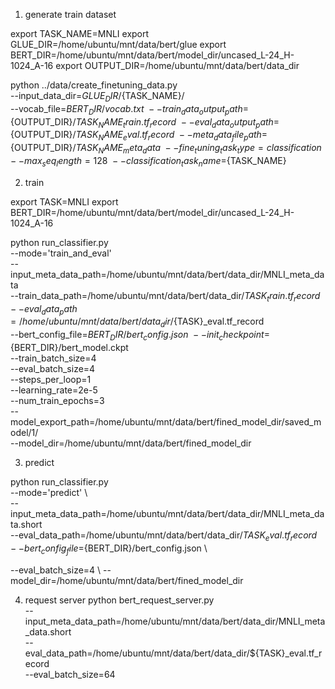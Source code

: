 1. generate train dataset


export TASK_NAME=MNLI
export GLUE_DIR=/home/ubuntu/mnt/data/bert/glue
export BERT_DIR=/home/ubuntu/mnt/data/bert/model_dir/uncased_L-24_H-1024_A-16
export OUTPUT_DIR=/home/ubuntu/mnt/data/bert/data_dir

python ../data/create_finetuning_data.py \
 --input_data_dir=${GLUE_DIR}/${TASK_NAME}/ \
 --vocab_file=${BERT_DIR}/vocab.txt \
 --train_data_output_path=${OUTPUT_DIR}/${TASK_NAME}_train.tf_record \
 --eval_data_output_path=${OUTPUT_DIR}/${TASK_NAME}_eval.tf_record \
 --meta_data_file_path=${OUTPUT_DIR}/${TASK_NAME}_meta_data \
 --fine_tuning_task_type=classification --max_seq_length=128 \
 --classification_task_name=${TASK_NAME}


 2. train

export TASK=MNLI
export BERT_DIR=/home/ubuntu/mnt/data/bert/model_dir/uncased_L-24_H-1024_A-16

 python run_classifier.py \
  --mode='train_and_eval' \
  --input_meta_data_path=/home/ubuntu/mnt/data/bert/data_dir/MNLI_meta_data \
  --train_data_path=/home/ubuntu/mnt/data/bert/data_dir/${TASK}_train.tf_record \
  --eval_data_path=/home/ubuntu/mnt/data/bert/data_dir/${TASK}_eval.tf_record \
  --bert_config_file=${BERT_DIR}/bert_config.json \
  --init_checkpoint=${BERT_DIR}/bert_model.ckpt \
  --train_batch_size=4 \
  --eval_batch_size=4 \
  --steps_per_loop=1 \
  --learning_rate=2e-5 \
  --num_train_epochs=3 \
  --model_export_path=/home/ubuntu/mnt/data/bert/fined_model_dir/saved_model/1/ \
  --model_dir=/home/ubuntu/mnt/data/bert/fined_model_dir

  3. predict

   python run_classifier.py \
  --mode='predict' \       
  --input_meta_data_path=/home/ubuntu/mnt/data/bert/data_dir/MNLI_meta_data.short \
  --eval_data_path=/home/ubuntu/mnt/data/bert/data_dir/${TASK}_eval.tf_record \
  --bert_config_file=${BERT_DIR}/bert_config.json \

  --eval_batch_size=4 \ 
  --model_dir=/home/ubuntu/mnt/data/bert/fined_model_dir 

  4. request server
     python bert_request_server.py \
  --input_meta_data_path=/home/ubuntu/mnt/data/bert/data_dir/MNLI_meta_data.short \
  --eval_data_path=/home/ubuntu/mnt/data/bert/data_dir/${TASK}_eval.tf_record \
  --eval_batch_size=64 